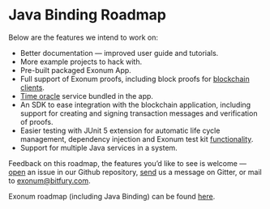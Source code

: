# Java Binding Roadmap

Below are the features we intend to work on:

* Better documentation — improved user guide and tutorials.
* More example projects to hack with.
* Pre-built packaged Exonum App.
* Full support of Exonum proofs, including block proofs
  for [blockchain clients](https://exonum.com/doc/version/latest/architecture/clients/).
* [Time oracle](https://exonum.com/doc/version/latest/advanced/time/) service bundled in the app.
* An SDK to ease integration with the blockchain application, including
  support for creating and signing transaction messages and verification of proofs.
* Easier testing with JUnit 5 extension for automatic life cycle management,
  dependency injection and Exonum test kit [functionality](https://exonum.com/doc/version/latest/advanced/service-testing/).
* Support for multiple Java services in a system.

Feedback on this roadmap, the features you’d like to see is welcome&nbsp;—
[open](https://github.com/exonum/exonum-java-binding/issues/new)
an issue in our Github repository, [send](https://gitter.im/exonum/exonum-java-binding) us
a message on Gitter, or mail to [exonum@bitfury.com](mailto:exonum@bitfury.com).

Exonum roadmap (including Java Binding) can be found [here](https://exonum.com/doc/version/latest/roadmap).
